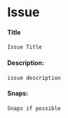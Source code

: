 # Issue

#### Title

```text
Issue Title
```

#### Description:

```text
issue description
```

#### Snaps:

```text
Snaps if possible
```
